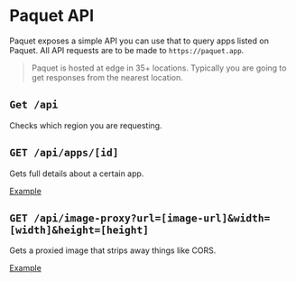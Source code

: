 # Paquet API

Paquet exposes a simple API you can use that to query apps listed on Paquet.
All API requests are to be made to `https://paquet.app`.

> Paquet is hosted at edge in 35+ locations.
> Typically you are going to get responses from the nearest location.

## `Get /api`

Checks which region you are requesting.

## `GET /api/apps/[id]`

Gets full details about a certain app.

[Example](https://paquet.app/api/apps/com.bundlejs)

## `GET /api/image-proxy?url=[image-url]&width=[width]&height=[height]`

Gets a proxied image that strips away things like CORS.

[Example](http://localhost:3000/api/image-proxy?url=https%3A%2F%2Fscreenrecorderweb.app%2Ffavicon-192.png&width=96&height=96&__frsh_c=e44a4e08748802c2e2d726ee5bc1afe1d3df01eda)
